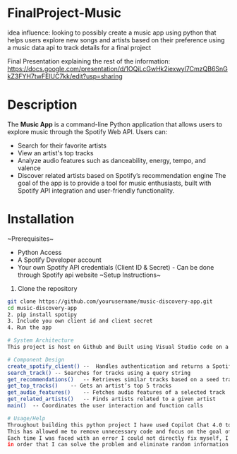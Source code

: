# FinalProject-Music

idea influence: looking to possibly create a music app using python that helps users explore new songs and 
artists based on their preference using a music data api to track details for a final project

Final Presentation explaining the rest of the information: https://docs.google.com/presentation/d/1OQiLcGwHk2iexwyl7CmzQB6SnGkZ3FYH7twFElUC7kk/edit?usp=sharing

# Description
The **Music App** is a command-line Python application that allows users to explore music through the Spotify Web API. Users can:
- Search for their favorite artists
- View an artist's top tracks
- Analyze audio features such as danceability, energy, tempo, and valence
- Discover related artists based on Spotify’s recommendation engine
The goal of the app is to provide a tool for music enthusiasts, built with Spotify API integration and user-friendly functionality.

# Installation
~Prerequisites~
- Python Access
- A Spotify Developer account
- Your own Spotify API credentials (Client ID & Secret)
      - Can be done through Spotify api website
~Setup Instructions~
1. Clone the repository
```bash
git clone https://github.com/yourusername/music-discovery-app.git
cd music-discovery-app
2. pip install spotipy
3. Include you own client id and client secret
4. Run the app

# System Architecture
This project is host on Github and Built using Visual Studio code on a Dell Inspiron 16 7630 2-in-1

# Component Design
create_spotify_client() --	Handles authentication and returns a Spotify client
search_track() -- Searches for tracks using a query string
get_recommendations()	-- Retrieves similar tracks based on a seed track
get_top_tracks()	-- Gets an artist’s top 5 tracks
get_audio_features()	-- Fetches audio features of a selected track
get_related_artists()	-- Finds artists related to a given artist
main()	-- Coordinates the user interaction and function calls

# Usage/Help
Throughout building this python project I have used Copilot Chat 4.0 to help with errors and documentation throughout my program.
This has allowed me to remove unnecessary code and focus on the goal of the program.
Each time I was faced with an error I could not directly fix myself, I used this to define the problem and simplify the error message
in order that I can solve the problem and eliminate random information. 
